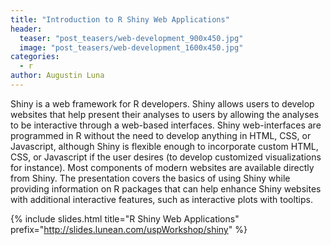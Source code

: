 ```yaml
---
title: "Introduction to R Shiny Web Applications"
header:
  teaser: "post_teasers/web-development_900x450.jpg"
  image: "post_teasers/web-development_1600x450.jpg"
categories:
  - r
author: Augustin Luna  
---
```


Shiny is a web framework for R developers. Shiny allows users to develop websites that help present their analyses to users by allowing the analyses to be interactive through a web-based interfaces. Shiny web-interfaces are programmed in R without the need to develop anything in HTML, CSS, or Javascript, although Shiny is flexible enough to incorporate custom HTML, CSS, or Javascript if the user desires (to develop customized visualizations for instance). Most components of modern websites are available directly from Shiny. The presentation covers the basics of using Shiny while providing information on R packages that can help enhance Shiny websites with additional interactive features, such as interactive plots with tooltips.

{% include slides.html
  title="R Shiny Web Applications"
  prefix="http://slides.lunean.com/uspWorkshop/shiny"
%}

